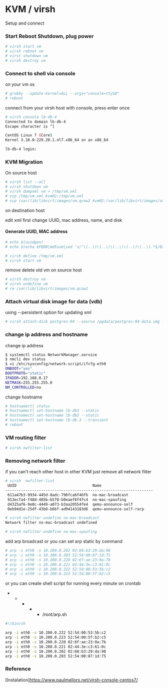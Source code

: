 # KVM / virsh
Setup and connect

### Start Reboot Shutdown, plug power

```sh
# virsh start vm
# virsh reboot vm
# virst shutdown vm
# virsh destroy vm
```


### Connect to shell via console

on your vm os
```sh
# grubby --update-kernel=ALL --args="console=ttyS0"
# reboot
```

connect from your virsh host with console, press enter once

```sh
# virsh console lb-db-4
Connected to domain lb-db-4
Escape character is ^]

CentOS Linux 7 (Core)
Kernel 3.10.0-229.20.1.el7.x86_64 on an x86_64

lb-db-4 login:
```

### KVM Migration
On source host

```sh
# virsh list --all
# virsh shutdown vm
# virsh dumpxml vm > /tmp/vm.xml
# scp /tmp/vm.xml kvm02:/tmp/vm.xml
# scp /var/lib/libvirt/images/vm.qcow2 kvm02:/var/lib/libvirt/images/vm.qcow2
```
on destination host

edit xml first change UUID, mac address, name, and disk
#### Generate UUID, MAC address

```sh
# echo $(uuidgen)
# echo $(echo $FQDN|md5sum|sed 's/^\(..\)\(..\)\(..\)\(..\)\(..\).*$/02:\1:\2:\3:\4:\5/')
```

```sh
# virsh define /tmp/vm.xml 
# virsh start vm
```
remove delete old vm on source host

```sh
# virsh destroy vm
# virsh undefine vm
# rm /var/lib/libvirt/images/vm.qcow2
```

### Attach virtual disk image for data (vdb)
using --persistent option for updating xml

```sh
# virsh attach-disk postgres-04 --source /pgdata/postgres-04-data.img --target vdb --persistent
```

### change ip address and hostname
change ip address

```sh
$ systemctl status NetworkManager.service
$ nmcli dev status
$ vi /etc/sysconfig/network-script/ifcfg-eth0
ONBOOT="yes"
BOOTPROTO="static"
IPADDR=192.168.0.17
NETMASK=255.255.255.0
NM_CONTROLLED=no
```
change hostname

```sh
# hostnamectl status
# hostnamectl set-hostname lb-db3 --static
# hostnamectl set-hostname lb-db3 --static
# hostnamectl set-hostname lb-db-3 --transient
# reboot
```

### VM routing filter

```sh
# virsh nwfilter-list
```

### Removing network filter 
if you can't reach other host in other KVM just remove all network filter

```sh
# virsh  nwfilter-list
 UUID                                  Name                 
------------------------------------------------------------------
 611a47b3-9934-445d-8adc-796fca6f46fb  no-mac-broadcast    
 913ecfa4-f48d-485b-b578-b0eaef6f4fc4  no-mac-spoofing     
 d4325af6-9e8c-4449-a073-b3aa20554fe4  qemu-announce-self  
 0eb94d1e-25df-43b8-b6bf-ad94143183d6  qemu-announce-self-rarp

# virsh nwfilter-undefine no-mac-broadcast
Network filter no-mac-broadcast undefined

# virsh nwfilter-undefine no-mac-spoofing
```
add arp broadcast or you can set arp static by command

```sh
# arp -i eth0 -s 10.200.0.202 02:68:b3:29:da:98
# arp -i eth0 -s 10.200.0.203 52:54:00:87:1d:75
# arp -i eth0 -s 10.200.0.220 02:6f:ae:23:0a:7b
# arp -i eth0 -s 10.200.0.221 02:44:3e:c3:61:0c
# arp -i eth0 -s 10.200.0.222 52:54:00:53:5b:c2
# arp -i eth0 -s 10.200.0.223 52:54:00:5f:b2:c5
```
or you can create shell script for running every minute on crontab 
* * * * * /root/arp.sh

```sh
#!/bin/sh

arp -i eth0 -s 10.200.0.222 52:54:00:53:5b:c2
arp -i eth0 -s 10.200.0.223 52:54:00:5f:b2:c5
arp -i eth0 -s 10.200.0.220 02:6f:ae:23:0a:7b
arp -i eth0 -s 10.200.0.221 02:44:3e:c3:61:0c
arp -i eth0 -s 10.200.0.202 02:68:b3:29:da:98 
arp -i eth0 -s 10.200.0.203 52:54:00:87:1d:75
```

### Reference

[Instalation]https://www.paulmellors.net/virsh-console-centos7/
